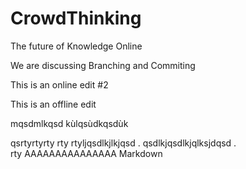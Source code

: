 # CrowdThinking

The future of Knowledge Online

We are discussing Branching and Commiting

This is an online edit #2

This is an offline edit

mqsdmlkqsd
kùlqsùdkqsdùk


qsrtyrtyrty
rty
rtyljqsdlkjlkjqsd .   qsdlkjqsdlkjqlksjdqsd .  
rty
AAAAAAAAAAAAAAA
Markdown
